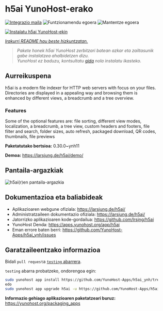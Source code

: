 <!--
Ohart ongi: README hau automatikoki sortu da <https://github.com/YunoHost/apps/tree/master/tools/readme_generator>ri esker
EZ editatu eskuz.
-->

# h5ai YunoHost-erako

[![Integrazio maila](https://dash.yunohost.org/integration/h5ai.svg)](https://ci-apps.yunohost.org/ci/apps/h5ai/) ![Funtzionamendu egoera](https://ci-apps.yunohost.org/ci/badges/h5ai.status.svg) ![Mantentze egoera](https://ci-apps.yunohost.org/ci/badges/h5ai.maintain.svg)

[![Instalatu h5ai YunoHost-ekin](https://install-app.yunohost.org/install-with-yunohost.svg)](https://install-app.yunohost.org/?app=h5ai)

*[Irakurri README hau beste hizkuntzatan.](./ALL_README.md)*

> *Pakete honek h5ai YunoHost zerbitzari batean azkar eta zailtasunik gabe instalatzea ahalbidetzen dizu.*  
> *YunoHost ez baduzu, kontsultatu [gida](https://yunohost.org/install) nola instalatu ikasteko.*

## Aurreikuspena

h5ai is a modern file indexer for HTTP web servers with focus on your files. Directories are displayed in a appealing way and browsing them is enhanced by different views, a breadcrumb and a tree overview.

### Features

Some of the optional features are: file sorting, different view modes, localization, a breadcrumb, a tree view, custom headers and footers, file filter and search, folder sizes, auto refresh, packaged download, QR codes, thumbnails, file previews


**Paketatutako bertsioa:** 0.30.0~ynh11

**Demoa:** <https://larsjung.de/h5ai/demo/>

## Pantaila-argazkiak

![h5ai(r)en pantaila-argazkia](./doc/screenshots/screenshot.jpg)

## Dokumentazioa eta baliabideak

- Aplikazioaren webgune ofiziala: <https://larsjung.de/h5ai/>
- Administratzaileen dokumentazio ofiziala: <https://larsjung.de/h5ai/>
- Jatorrizko aplikazioaren kode-gordailua: <https://github.com/lrsjng/h5ai>
- YunoHost Denda: <https://apps.yunohost.org/app/h5ai>
- Eman errore baten berri: <https://github.com/YunoHost-Apps/h5ai_ynh/issues>

## Garatzaileentzako informazioa

Bidali `pull request`a [`testing` abarrera](https://github.com/YunoHost-Apps/h5ai_ynh/tree/testing).

`testing` abarra probatzeko, ondorengoa egin:

```bash
sudo yunohost app install https://github.com/YunoHost-Apps/h5ai_ynh/tree/testing --debug
edo
sudo yunohost app upgrade h5ai -u https://github.com/YunoHost-Apps/h5ai_ynh/tree/testing --debug
```

**Informazio gehiago aplikazioaren paketatzeari buruz:** <https://yunohost.org/packaging_apps>
